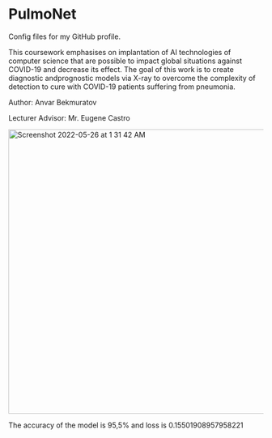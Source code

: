 # PulmoNet
Config files for my GitHub profile.




This coursework 
emphasises on implantation of AI technologies of computer science that are possible to impact global situations
against COVID-19 and decrease its effect. The goal of this work is to create diagnostic andprognostic models via
X-ray to overcome the complexity of detection to cure with COVID-19 patients suffering from pneumonia.

Author: Anvar Bekmuratov

Lecturer Advisor: Mr. Eugene Castro



<img width="562" alt="Screenshot 2022-05-26 at 1 31 42 AM" src="https://user-images.githubusercontent.com/80424238/170361876-12b6d4f8-c5db-40a8-bf02-c9f4822a26a8.png">

The accuracy of the  model is 95,5% and loss is 0.15501908957958221






